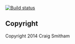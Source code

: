 [![Build status](https://ci.appveyor.com/api/projects/status/qwbl85oobecn69lu)](https://ci.appveyor.com/project/CraigSmitham/socialsmith)

## Copyright
Copyright 2014 Craig Smitham
